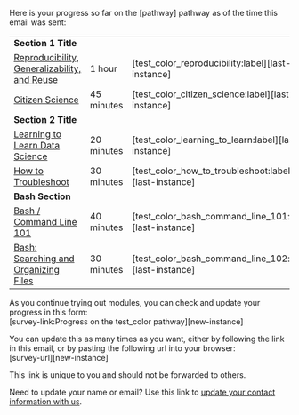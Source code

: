 <p>Here is your progress so far on the [pathway] pathway as of the time this email was sent:</p>
<table>
<tbody>
<tr>
    <td><strong>Section 1 Title</strong></td>
    <td></td>
    <td></td>
    </tr>
<tr>
<td><a href=https://liascript.github.io/course/?https://raw.githubusercontent.com/arcus/education_modules/main/reproducibility/reproducibility.md target=_blank>Reproducibility, Generalizability, and Reuse</a></td>
<td>1 hour</td>
<td>[test_color_reproducibility:label][last-instance]
</td>
</tr>
<tr>
<td><a href=https://liascript.github.io/course/?https://raw.githubusercontent.com/arcus/education_modules/main/citizen_science/citizen_science.md target=_blank>Citizen Science</a></td>
<td>45 minutes</td>
<td>[test_color_citizen_science:label][last-instance]
</td>
</tr>
<tr>
    <td><strong>Section 2 Title</strong></td>
    <td></td>
    <td></td>
    </tr>
<tr>
<td><a href=https://liascript.github.io/course/?https://raw.githubusercontent.com/arcus/education_modules/main/learning_to_learn/learning_to_learn.md target=_blank>Learning to Learn Data Science</a></td>
<td>20 minutes</td>
<td>[test_color_learning_to_learn:label][last-instance]
</td>
</tr>
<tr>
<td><a href=https://liascript.github.io/course/?https://raw.githubusercontent.com/arcus/education_modules/main/how_to_troubleshoot/how_to_troubleshoot.md target=_blank>How to Troubleshoot</a></td>
<td>30 minutes</td>
<td>[test_color_how_to_troubleshoot:label][last-instance]
</td>
</tr>
<tr>
    <td><strong>Bash Section</strong></td>
    <td></td>
    <td></td>
    </tr>
<tr>
<td><a href=https://liascript.github.io/course/?https://raw.githubusercontent.com/arcus/education_modules/main/bash_command_line_101/bash_command_line_101.md target=_blank>Bash / Command Line 101</a></td>
<td>40 minutes</td>
<td>[test_color_bash_command_line_101:label][last-instance]
</td>
</tr>
<tr>
<td><a href=https://liascript.github.io/course/?https://raw.githubusercontent.com/arcus/education_modules/main/bash_command_line_102/bash_command_line_102.md target=_blank>Bash: Searching and Organizing Files</a></td>
<td>30 minutes</td>
<td>[test_color_bash_command_line_102:label][last-instance]
</td>
</tr>
</tbody>
</table>
<p></p>
<p>As you continue trying out modules, you can check and update your progress in this form:<br />[survey-link:Progress on the test_color pathway][new-instance]</p>
<p>You can update this as many times as you want, either by following the link in this email, or by pasting the following url into your browser:<br />[survey-url][new-instance]</p>
<p>This link is unique to you and should not be forwarded to others.</p>
<p>Need to update your name or email? Use this link to <a href=https://redcap.chop.edu/surveys/?s=KMDFN48C4X4ELJCL>update your contact information with us</a>.</p>
